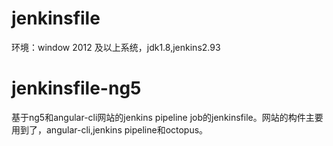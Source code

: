 # jenkinsfile
环境：window 2012 及以上系统，jdk1.8,jenkins2.93
# jenkinsfile-ng5
 基于ng5和angular-cli网站的jenkins pipeline job的jenkinsfile。网站的构件主要用到了，angular-cli,jenkins pipeline和octopus。
 
